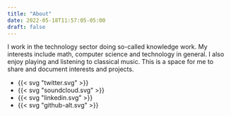 ```yaml
---
title: "About"
date: 2022-05-18T11:57:05-05:00
draft: false
---
```

I work in the technology sector doing so-called knowledge work.
My interests include math, computer science and technology in general.
I also enjoy playing and listening to classical music.
This is a space for me to share and document interests and projects.

* {{< svg "twitter.svg" >}}
* {{< svg "soundcloud.svg" >}}
* {{< svg "linkedin.svg" >}}
* {{< svg "github-alt.svg" >}}
